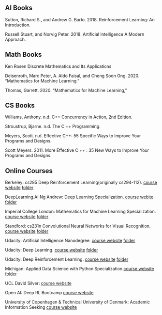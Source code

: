 ## AI Books

Sutton, Richard S., and Andrew G. Barto. 2018. Reinforcement Learning: An Introduction.

Russell Stuart, and Norvig Peter. 2018. Artificial Intelligence A Modern Approach. 

## Math Books

Ken Rosen Discrete Mathematics and Its Applications

Deisenroth, Marc Peter, A. Aldo Faisal, and Cheng Soon Ong. 2020. “Mathematics for Machine Learning.”

Thomas, Garrett. 2020. “Mathematics for Machine Learning,”

## CS Books

Williams, Anthony. n.d. C++ Concurrency in Action, 2nd Edition.

Stroustrup, Bjarne. n.d. The C ++ Programming.

Meyers, Scott. n.d. Effective C++: 55 Specific Ways to Improve Your Programs and Designs.

Scott Meyers. 2011. More Effective C ++ : 35 New Ways to Improve Your Programs and Designs.

## Online Courses

Berkeley: cs285 Deep Reinforcement Learning(originally cs294-112). [course website](http://rail.eecs.berkeley.edu/deeprlcourse-fa18/) [folder](/Berkeley-cs285-Deep-Reinforcement-Learning)

DeepLearning.AI Ng Andrew: Deep Learning Specialization. [course webite](https://www.coursera.org/specializations/deep-learning?) [folder](Deep-Learning.AI-Deep-Learning-Specialization)

Imperial College London: Mathematics for Machine Learning Specialization. [course website](https://www.coursera.org/specializations/mathematics-machine-learning) [folder](/ImperialCollegeLondon-Mathematics-for-Machine-Learning-Specialization)

Standford: cs231n Convolutional Neural Networks for Visual Recognition. [course website](http://cs231n.github.io) [folder](/Stanford-cs231n-Convolutional-Neural-Networks-for-Visual-Recognition)

Udacity: Artificial Intelligence Nanodegree. [course website](https://classroom.udacity.com/nanodegrees/nd889/dashboard/overview) [folder](/Udacity-Artificial-Intelligence-NanoDegree)

Udacity: Deep Learning. [course website](https://www.udacity.com/course/deep-learning-nanodegree--nd101) [folder](/Udacity-Deep-Learning)

Udacity: Deep Reinforcement Learning. [course website](https://www.udacity.com/course/deep-reinforcement-learning-nanodegree--nd893) [folder](/Udacity-Deep-Reinforcement-Learning)

Michigan: Applied Data Science with Python Specialization [course website](https://www.coursera.org/specializations/data-science-python) [folder](/Michigan-Applied-Data-Science-with-Python-Specialization)

UCL David Silver: [course website](http://www0.cs.ucl.ac.uk/staff/D.Silver/web/Teaching.html)

Open AI: Deep RL Bootcamp [course website](https://www.youtube.com/playlist?list=PLAdk-EyP1ND8MqJEJnSvaoUShrAWYe51U)

University of Copenhagen & Technical University of Denmark: Academic Information Seeking [course website](https://www.coursera.org/learn/academicinfoseek/home)

